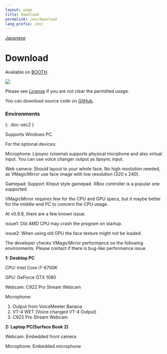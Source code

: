 ```yaml
---
layout: page
title: Download
permalink: /en/download
lang_prefix: /en/
---
```


[Japanese](../download)

# Download

Available on [BOOTH](https://booth.pm/ja/items/1272298).

<a target="_blank" href="https://baku-dreameater.booth.pm/items/1272298/">
  <img src="https://asset.booth.pm/static-images/banner/468x60_02.png">
</a>

Please see  [License](./about_license.html) if you are not clear the permitted usage.

You can download source code on [GitHub](https://github.com/malaybaku/VMagicMirror).

### Environments
{: .doc-sec2 }

Supports Windows PC.

For the optional devices:

Microphone: Lipsync (viseme) supports physical micrphone and also virtual input. You can use voice changer output as lipsync input.

Web camera: Should layout to your whole face. No high resolution needed, as VMagicMirror use face image with low resolution (320 x 240).

Gamepad: Support XInput style gamepad. XBox controller is a popular one supported.

VMagicMirror requires few for the CPU and GPU specs, but it maybe better for the middle-end PC to concern the CPU usage.

At v0.9.8, there are a few known issue.

issue1: Old AMD CPU may crash the program on startup.

issue2: When using old GPU the face texture might not be loaded.

The developer checks VMagicMirror performance on the following environments. Please contact if there is bug-like performance issue.


**1: Desktop PC**

CPU: Intel Core i7-6700K

GPU: GeForce GTX 1080

Webcam: C922 Pro Stream Webcam

Microphone: 

1. Output from VoiceMeeter Banana
2. VT-4 WET (Voice changed VT-4 Output)
3. C922 Pro Stream Webcam

**2: Laptop PC(Surface Book 2)**

Webcam: Embedded front camera

Microphone: Embedded microphone

